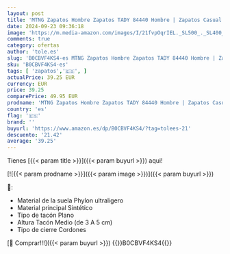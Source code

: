 ```yaml
---
layout: post
title: 'MTNG Zapatos Hombre Zapatos TADY 84440 Hombre | Zapatos Casual | Cierre con Cordones | 56181 | Marino Cuero'
date: 2024-09-23 09:36:18
image: 'https://m.media-amazon.com/images/I/21fvpOqrIEL._SL500_._SL400_.jpg'
comments: true
category: ofertas
author: 'tole.es'
slug: 'B0CBVF4KS4-es MTNG Zapatos Hombre Zapatos TADY 84440 Hombre | Zapatos...'
sku: 'B0CBVF4KS4-es'
tags: [ 'zapatos','🇪🇸', ]
actualPrice: 39.25 EUR
currency: EUR
price: 39.25
comparePrice: 49.95 EUR
prodname: 'MTNG Zapatos Hombre Zapatos TADY 84440 Hombre | Zapatos Casual | Cierre con Cordones | 56181 | Marino Cuero'
country: 'es'
flag: '🇪🇸'
brand: ''
buyurl: 'https://www.amazon.es/dp/B0CBVF4KS4/?tag=tolees-21'
descuento: '21.42'
average: '39.25'
---
```


Tienes [{{< param title >}}]({{< param buyurl >}}) aqui!

[![{{< param prodname >}}]({{< param image >}})]({{< param buyurl >}})

🔎:

- Material de la suela Phylon ultraligero
- Material principal Sintético
- Tipo de tacón Plano
- Altura Tacón Medio (de 3 A 5 cm)
- Tipo de cierre Cordones

[🛒 Comprar!!!]({{< param buyurl >}})
{{<world>}}B0CBVF4KS4{{</world>}}
